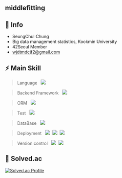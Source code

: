 ## middlefitting 


## 👋 Info
- SeungChul Chung
- Big data management statistics, Kookmin University
- 42Seoul Member
- wjdtmdcjf2@gmail.com


## ⚡ Main Skill

> Language
&nbsp;&nbsp;<span><img src="https://img.shields.io/badge/Java 11-007396?style=flat&logo=Java&logoColor=white"/></span>&nbsp;

> Backend Framework 
&nbsp;&nbsp;<span><img src="https://img.shields.io/badge/Spring Boot-6DB33F?style=flat&logo=Spring Boot&logoColor=white"/></span>&nbsp;

> ORM
&nbsp;&nbsp;<span><img src="https://img.shields.io/badge/Jpa & Hibernate-59666C?style=flat&logo=Hibernate&logoColor=white"/></span>&nbsp; 

> Test
&nbsp;&nbsp;<span><img src="https://img.shields.io/badge/JUnit5-25A162?style=flat&logo=JUnit5&logoColor=white"/></span>&nbsp;

> DataBase 
&nbsp;&nbsp;<span><img src="https://img.shields.io/badge/MySQL 8-4479A1?style=flat&logo=MySQL&logoColor=white"/></span>&nbsp;

> Deployment
&nbsp;&nbsp;<span><img src="https://img.shields.io/badge/AWS-232F3E?style=flat&logo=Amazon&logoColor=white"/></span>&nbsp;
<span><img src="https://img.shields.io/badge/Docker-2496ED?style=flat&logo=Docker&logoColor=white"/></span>&nbsp;
<span><img src="https://img.shields.io/badge/GitHub%20Actions-2088FF?style=flat&logo=GitHub%20Actions&logoColor=white"/></span>

> Version control
&nbsp;&nbsp;<span><img src="https://img.shields.io/badge/Git-F05032?style=flat&logo=Git&logoColor=white"/></span>&nbsp;
<span><img src="https://img.shields.io/badge/GitHub-181717?style=flat&logo=GitHub&logoColor=white"/></span><br/>

## 🏃 Solved.ac
[![Solved.ac Profile](http://mazassumnida.wtf/api/v2/generate_badge?boj=wjdtmdcjf199)](https://solved.ac/wjdtmdcjf199/)

<!-- ## :blue_car: GitHub Stats
![Anurag's GitHub stats](https://github-readme-stats.vercel.app/api?username=middlefitting&theme=tokyonight_light&show_icons=true&count_private=true&hide=prs,contribs&line_height=30&custom_title=middlefitting)
![Top Langs](https://github-readme-stats.vercel.app/api/top-langs/?username=middlefitting&langs_count=6&layout=compact&theme=tokyonight_light&custom_title=Languages) -->


